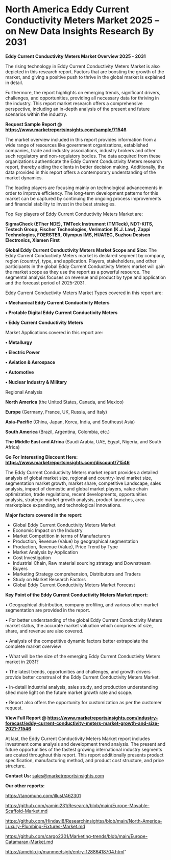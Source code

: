  # North America Eddy Current Conductivity Meters Market 2025 – on New Data Insights Research By 2031

<Strong> Eddy Current Conductivity Meters Market Overview 2025 - 2031</strong>

The rising technology in Eddy Current Conductivity Meters Market is also depicted in this research report. Factors that are boosting the growth of the market, and giving a positive push to thrive in the global market is explained in detail.

Furthermore, the report highlights on emerging trends, significant drivers, challenges, and opportunities, providing all necessary data for thriving in the industry. This report market research offers a comprehensive perspective, including an in-depth analysis of the present and future scenarios within the industry.

<strong>Request Sample Report @ <a href=https://www.marketreportsinsights.com/sample/71546>https://www.marketreportsinsights.com/sample/71546</a></strong>

The market overview included in this report provides information from a wide range of resources like government organizations, established companies, trade and industry associations, industry brokers and other such regulatory and non-regulatory bodies. The data acquired from these organizations authenticate the Eddy Current Conductivity Meters research report, thereby aiding the clients in better decision making. Additionally, the data provided in this report offers a contemporary understanding of the market dynamics.

The leading players are focusing mainly on technological advancements in order to improve efficiency. The long-term development patterns for this market can be captured by continuing the ongoing process improvements and financial stability to invest in the best strategies.

Top Key players of Eddy Current Conductivity Meters Market are:

<strong>SigmaCheck (ETher NDE), TMTeck Instrument (TMTeck), NDT-KITS, Testech Group, Fischer Technologies, Verimation (K.J. Law), Zappi Technologies, FOERSTER, Olympus IMS, HUATEC, Suzhou Desisen Electronics, Xiamen First</strong>

<strong><b>Global Eddy Current Conductivity Meters Market Scope and Size:</b></strong>
The Eddy Current Conductivity Meters market is declared segment by company, region (country), type, and application. Players, stakeholders, and other participants in the global Eddy Current Conductivity Meters market will gain the market scope as they use the report as a powerful resource. The segmental analysis focuses on revenue and product by type and application and the forecast period of 2025-2031.

Eddy Current Conductivity Meters Market Types covered in this report are:

<strong>• Mechanical Eddy Current Conductivity Meters

• Protable Digital Eddy Current Conductivity Meters

• Eddy Current Conductivity Meters</strong>

Market Applications covered in this report are:

<strong>• Metallurgy

• Electric Power

• Aviation & Aerospace

• Automotive

• Nuclear Industry & Military</strong> 

Regional Analysis

<strong>North America</strong> (the United States, Canada, and Mexico)

<strong>Europe</strong> (Germany, France, UK, Russia, and Italy)

<strong>Asia-Pacific</strong> (China, Japan, Korea, India, and Southeast Asia)

<strong>South America</strong> (Brazil, Argentina, Colombia, etc.)

<strong>The Middle East and Africa</strong> (Saudi Arabia, UAE, Egypt, Nigeria, and South Africa)

<strong>Go For Interesting Discount Here: <a href=https://www.marketreportsinsights.com/discount/71546>https://www.marketreportsinsights.com/discount/71546</a></strong>

The Eddy Current Conductivity Meters market report provides a detailed analysis of global market size, regional and country-level market size, segmentation market growth, market share, competitive Landscape, sales analysis, impact of domestic and global market players, value chain optimization, trade regulations, recent developments, opportunities analysis, strategic market growth analysis, product launches, area marketplace expanding, and technological innovations.

<strong><b>Major factors covered in the report:</b></strong>
<ul>
  <li>Global Eddy Current Conductivity Meters Market </li>
  <li>Economic Impact on the Industry</li>
  <li>Market Competition in terms of Manufacturers</li>
  <li>Production, Revenue (Value) by geographical segmentation</li>
  <li>Production, Revenue (Value), Price Trend by Type</li>
  <li>Market Analysis by Application</li>
  <li>Cost Investigation</li>
  <li>Industrial Chain, Raw material sourcing strategy and Downstream Buyers</li>
  <li>Marketing Strategy comprehension, Distributors and Traders</li>
  <li>Study on Market Research Factors</li>
  <li>Global Eddy Current Conductivity Meters Market Forecast</li>
</ul>

<strong><b>Key Point of the Eddy Current Conductivity Meters Market report:</b></strong>

• Geographical distribution, company profiling, and various other market segmentation are provided in the report.

• For better understanding of the global Eddy Current Conductivity Meters market status, the accurate market valuation which comprises of size, share, and revenue are also covered.

• Analysis of the competitive dynamic factors better extrapolate the complete market overview

• What will be the size of the emerging Eddy Current Conductivity Meters market in 2031?

• The latest trends, opportunities and challenges, and growth drivers provide better construal of the Eddy Current Conductivity Meters Market.

• In-detail industrial analysis, sales study, and production understanding shed more light on the future market growth rate and scope.

• Report also offers the opportunity for customization as per the customer request.

<strong><b>View Full Report @ <a href=https://www.marketreportsinsights.com/industry-forecast/eddy-current-conductivity-meters-market-growth-and-size-2021-71546>https://www.marketreportsinsights.com/industry-forecast/eddy-current-conductivity-meters-market-growth-and-size-2021-71546</a></b></strong>


At last, the Eddy Current Conductivity Meters Market report includes investment come analysis and development trend analysis. The present and future opportunities of the fastest growing international industry segments are coated throughout this report. This report additionally presents product specification, manufacturing method, and product cost structure, and price structure.

<strong>Contact Us:</strong>
sales@marketreportsinsights.com

<strong>Our other reports:</strong>

<a href=https://tanomuno.com/illust/462301>https://tanomuno.com/illust/462301</a>

<a href=https://github.com/yamini231/Research/blob/main/Europe-Movable-Scaffold-Market.md>https://github.com/yamini231/Research/blob/main/Europe-Movable-Scaffold-Market.md</a>

<a href=https://github.com/Hindavi8/Researchinsightss/blob/main/North-America-Luxury-Plumbing-Fixtures-Market.md>https://github.com/Hindavi8/Researchinsightss/blob/main/North-America-Luxury-Plumbing-Fixtures-Market.md</a>

<a href=https://github.com/cargo2301/Marketing-trends/blob/main/Europe-Catamaran-Market.md>https://github.com/cargo2301/Marketing-trends/blob/main/Europe-Catamaran-Market.md</a>

<a href=https://ameblo.jp/manmeetsigh/entry-12886418704.html>https://ameblo.jp/manmeetsigh/entry-12886418704.html</a>"
